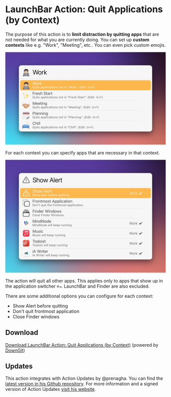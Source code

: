 # LaunchBar Action: Quit Applications (by Context)

The purpose of this action is to **limit distraction by quitting apps** that are not needed for what you are currently doing. 
You can set up **custom contexts** like e.g. "Work", "Meeting", etc.. You can even pick custom emojis.

<img src="02.jpg" width="640"/>   

For each context you can specify apps that are necessary in that context. 

<img src="03.jpg" width="640"/>   

The action will quit all other apps. This applies only to apps that show up in the application switcher `⌘⇥`. LaunchBar and Finder are also excluded. 

There are some additional options you can configure for each context: 
- Show Alert before quitting
- Don't quit frontmost application
- Close Finder windows

## Download

[Download LaunchBar Action: Quit Applications (by Context)](https://minhaskamal.github.io/DownGit/#/home?url=https://github.com/Ptujec/LaunchBar/tree/master/Quit-Applications) (powered by [DownGit](https://github.com/MinhasKamal/DownGit))

## Updates

This action integrates with Action Updates by @prenagha. You can find the [latest version in his Github repository](https://github.com/prenagha/launchbar). For more information and a signed version of Action Updates [visit his website](https://renaghan.com/launchbar/action-updates/).

